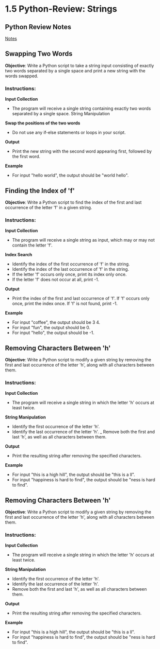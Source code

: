 # 1.5 Python-Review: Strings

## Python Review Notes
[Notes](https://drive.google.com/drive/folders/1qjB9FMWxZHhXOouDr0D22zN7S0-rF4_w?usp=drive_link)

## Swapping Two Words
**Objective**: Write a Python script to take a string input consisting of exactly two words separated by a single space and print a new string with the words swapped.

### Instructions:
**Input Collection**
- The program will receive a single string containing exactly two words separated by a single space.
String Manipulation

**Swap the positions of the two words**
- Do not use any if-else statements or loops in your script.

**Output**
- Print the new string with the second word appearing first, followed by the first word.

**Example**
- For input "hello world", the output should be "world hello".

## Finding the Index of 'f'
**Objective**: Write a Python script to find the index of the first and last occurrence of the letter 'f' in a given string.

### Instructions:
**Input Collection**
- The program will receive a single string as input, which may or may not contain the letter 'f'.

**Index Search**
- Identify the index of the first occurrence of 'f' in the string.
- Identify the index of the last occurrence of 'f' in the string.
- If the letter 'f' occurs only once, print its index only once.
- If the letter 'f' does not occur at all, print -1.

**Output**
- Print the index of the first and last occurrence of 'f'. If 'f' occurs only once, print the index once. If 'f' is not found, print -1.

**Example**
- For input "coffee", the output should be 3 4.
- For input "fun", the output should be 0.
- For input "hello", the output should be -1.

## Removing Characters Between 'h'
**Objective**: Write a Python script to modify a given string by removing the first and last occurrence of the letter 'h', along with all characters between them.

### Instructions:
**Input Collection**
- The program will receive a single string in which the letter 'h' occurs at least twice.

**String Manipulation**
- Identify the first occurrence of the letter 'h'.
- Identify the last occurrence of the letter 'h'.
_ Remove both the first and last 'h', as well as all characters between them.

**Output**
- Print the resulting string after removing the specified characters.

**Example**
- For input "this is a high hill", the output should be "this is a ll".
- For input "happiness is hard to find", the output should be "ness is hard to find".

## Removing Characters Between 'h'
**Objective**: Write a Python script to modify a given string by removing the first and last occurrence of the letter 'h', along with all characters between them.

### Instructions:
**Input Collection**
- The program will receive a single string in which the letter 'h' occurs at least twice.

**String Manipulation**
- Identify the first occurrence of the letter 'h'.
- Identify the last occurrence of the letter 'h'.
- Remove both the first and last 'h', as well as all characters between them.

**Output**
- Print the resulting string after removing the specified characters.

**Example**
- For input "this is a high hill", the output should be "this is a ll".
- For input "happiness is hard to find", the output should be "ness is hard to find".